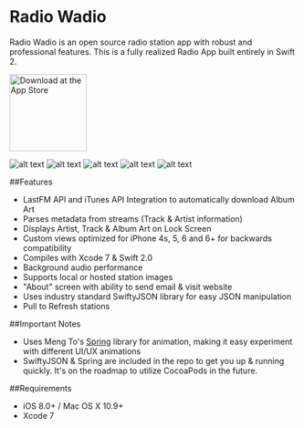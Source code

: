# Radio Wadio

Radio Wadio is an open source radio station app with robust and professional features. This is a fully realized Radio App built entirely in Swift 2.

<a href="https://itunes.apple.com/WebObjects/MZStore.woa/wa/viewSoftware?id=1069582280&mt=8"><img src="https://github.com/abhijit-mazumdar/RadioWadio/blob/master/screenshots/Download_on_the_App_Store_Badge_US-UK_135x40.png" width="135" alt="Download at the App Store" title="Download at the App Store"/></a>

![alt text](https://github.com/abhijit-mazumdar/RadioWadio/blob/master/screenshots/rw1.png "")
![alt text](https://github.com/abhijit-mazumdar/RadioWadio/blob/master/screenshots/rw2.png "")
![alt text](https://github.com/abhijit-mazumdar/RadioWadio/blob/master/screenshots/rw3.png "")
![alt text](https://github.com/abhijit-mazumdar/RadioWadio/blob/master/screenshots/rw4.png "")
![alt text](https://github.com/abhijit-mazumdar/RadioWadio/blob/master/screenshots/rw5.png "")

##Features

- LastFM API and iTunes API Integration to automatically download Album Art
- Parses metadata from streams (Track & Artist information)
- Displays Artist, Track & Album Art on Lock Screen
- Custom views optimized for iPhone 4s, 5, 6 and 6+ for backwards compatibility
- Compiles with Xcode 7 & Swift 2.0
- Background audio performance
- Supports local or hosted station images
- "About" screen with ability to send email & visit website
- Uses industry standard SwiftyJSON library for easy JSON manipulation
- Pull to Refresh stations

##Important Notes

- Uses Meng To's [Spring](https://github.com/MengTo/Spring) library for animation, making it easy experiment with different UI/UX animations
- SwiftyJSON & Spring are included in the repo to get you up & running quickly. It's on the roadmap to utilize CocoaPods in the future. 

##Requirements

- iOS 8.0+ / Mac OS X 10.9+
- Xcode 7
